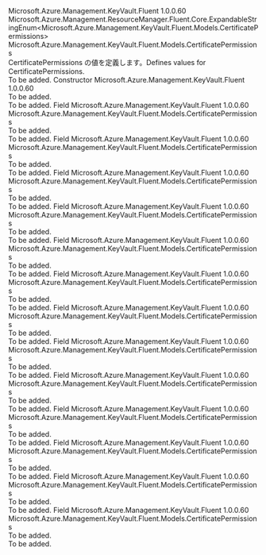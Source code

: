 <Type Name="CertificatePermissions" FullName="Microsoft.Azure.Management.KeyVault.Fluent.Models.CertificatePermissions">
  <TypeSignature Language="C#" Value="public class CertificatePermissions : Microsoft.Azure.Management.ResourceManager.Fluent.Core.ExpandableStringEnum&lt;Microsoft.Azure.Management.KeyVault.Fluent.Models.CertificatePermissions&gt;" />
  <TypeSignature Language="ILAsm" Value=".class public auto ansi beforefieldinit CertificatePermissions extends Microsoft.Azure.Management.ResourceManager.Fluent.Core.ExpandableStringEnum`1&lt;class Microsoft.Azure.Management.KeyVault.Fluent.Models.CertificatePermissions&gt;" />
  <TypeSignature Language="DocId" Value="T:Microsoft.Azure.Management.KeyVault.Fluent.Models.CertificatePermissions" />
  <TypeSignature Language="VB.NET" Value="Public Class CertificatePermissions&#xA;Inherits ExpandableStringEnum(Of CertificatePermissions)" />
  <TypeSignature Language="F#" Value="type CertificatePermissions = class&#xA;    inherit ExpandableStringEnum&lt;CertificatePermissions&gt;" />
  <AssemblyInfo>
    <AssemblyName>Microsoft.Azure.Management.KeyVault.Fluent</AssemblyName>
    <AssemblyVersion>1.0.0.60</AssemblyVersion>
  </AssemblyInfo>
  <Base>
    <BaseTypeName>Microsoft.Azure.Management.ResourceManager.Fluent.Core.ExpandableStringEnum&lt;Microsoft.Azure.Management.KeyVault.Fluent.Models.CertificatePermissions&gt;</BaseTypeName>
    <BaseTypeArguments>
      <BaseTypeArgument TypeParamName="!0">Microsoft.Azure.Management.KeyVault.Fluent.Models.CertificatePermissions</BaseTypeArgument>
    </BaseTypeArguments>
  </Base>
  <Interfaces />
  <Docs>
    <summary>
            <span data-ttu-id="58348-101">CertificatePermissions の値を定義します。</span><span class="sxs-lookup"><span data-stu-id="58348-101">Defines values for CertificatePermissions.</span></span>
            </summary>
    <remarks>To be added.</remarks>
  </Docs>
  <Members>
    <Member MemberName=".ctor">
      <MemberSignature Language="C#" Value="public CertificatePermissions ();" />
      <MemberSignature Language="ILAsm" Value=".method public hidebysig specialname rtspecialname instance void .ctor() cil managed" />
      <MemberSignature Language="DocId" Value="M:Microsoft.Azure.Management.KeyVault.Fluent.Models.CertificatePermissions.#ctor" />
      <MemberSignature Language="VB.NET" Value="Public Sub New ()" />
      <MemberType>Constructor</MemberType>
      <AssemblyInfo>
        <AssemblyName>Microsoft.Azure.Management.KeyVault.Fluent</AssemblyName>
        <AssemblyVersion>1.0.0.60</AssemblyVersion>
      </AssemblyInfo>
      <Parameters />
      <Docs>
        <summary>To be added.</summary>
        <remarks>To be added.</remarks>
      </Docs>
    </Member>
    <Member MemberName="All">
      <MemberSignature Language="C#" Value="public static readonly Microsoft.Azure.Management.KeyVault.Fluent.Models.CertificatePermissions All;" />
      <MemberSignature Language="ILAsm" Value=".field public static initonly class Microsoft.Azure.Management.KeyVault.Fluent.Models.CertificatePermissions All" />
      <MemberSignature Language="DocId" Value="F:Microsoft.Azure.Management.KeyVault.Fluent.Models.CertificatePermissions.All" />
      <MemberSignature Language="VB.NET" Value="Public Shared ReadOnly All As CertificatePermissions " />
      <MemberSignature Language="F#" Value=" staticval mutable All : Microsoft.Azure.Management.KeyVault.Fluent.Models.CertificatePermissions" Usage="Microsoft.Azure.Management.KeyVault.Fluent.Models.CertificatePermissions.All" />
      <MemberType>Field</MemberType>
      <AssemblyInfo>
        <AssemblyName>Microsoft.Azure.Management.KeyVault.Fluent</AssemblyName>
        <AssemblyVersion>1.0.0.60</AssemblyVersion>
      </AssemblyInfo>
      <ReturnValue>
        <ReturnType>Microsoft.Azure.Management.KeyVault.Fluent.Models.CertificatePermissions</ReturnType>
      </ReturnValue>
      <Docs>
        <summary>To be added.</summary>
        <remarks>To be added.</remarks>
      </Docs>
    </Member>
    <Member MemberName="Create">
      <MemberSignature Language="C#" Value="public static readonly Microsoft.Azure.Management.KeyVault.Fluent.Models.CertificatePermissions Create;" />
      <MemberSignature Language="ILAsm" Value=".field public static initonly class Microsoft.Azure.Management.KeyVault.Fluent.Models.CertificatePermissions Create" />
      <MemberSignature Language="DocId" Value="F:Microsoft.Azure.Management.KeyVault.Fluent.Models.CertificatePermissions.Create" />
      <MemberSignature Language="VB.NET" Value="Public Shared ReadOnly Create As CertificatePermissions " />
      <MemberSignature Language="F#" Value=" staticval mutable Create : Microsoft.Azure.Management.KeyVault.Fluent.Models.CertificatePermissions" Usage="Microsoft.Azure.Management.KeyVault.Fluent.Models.CertificatePermissions.Create" />
      <MemberType>Field</MemberType>
      <AssemblyInfo>
        <AssemblyName>Microsoft.Azure.Management.KeyVault.Fluent</AssemblyName>
        <AssemblyVersion>1.0.0.60</AssemblyVersion>
      </AssemblyInfo>
      <ReturnValue>
        <ReturnType>Microsoft.Azure.Management.KeyVault.Fluent.Models.CertificatePermissions</ReturnType>
      </ReturnValue>
      <Docs>
        <summary>To be added.</summary>
        <remarks>To be added.</remarks>
      </Docs>
    </Member>
    <Member MemberName="Delete">
      <MemberSignature Language="C#" Value="public static readonly Microsoft.Azure.Management.KeyVault.Fluent.Models.CertificatePermissions Delete;" />
      <MemberSignature Language="ILAsm" Value=".field public static initonly class Microsoft.Azure.Management.KeyVault.Fluent.Models.CertificatePermissions Delete" />
      <MemberSignature Language="DocId" Value="F:Microsoft.Azure.Management.KeyVault.Fluent.Models.CertificatePermissions.Delete" />
      <MemberSignature Language="VB.NET" Value="Public Shared ReadOnly Delete As CertificatePermissions " />
      <MemberSignature Language="F#" Value=" staticval mutable Delete : Microsoft.Azure.Management.KeyVault.Fluent.Models.CertificatePermissions" Usage="Microsoft.Azure.Management.KeyVault.Fluent.Models.CertificatePermissions.Delete" />
      <MemberType>Field</MemberType>
      <AssemblyInfo>
        <AssemblyName>Microsoft.Azure.Management.KeyVault.Fluent</AssemblyName>
        <AssemblyVersion>1.0.0.60</AssemblyVersion>
      </AssemblyInfo>
      <ReturnValue>
        <ReturnType>Microsoft.Azure.Management.KeyVault.Fluent.Models.CertificatePermissions</ReturnType>
      </ReturnValue>
      <Docs>
        <summary>To be added.</summary>
        <remarks>To be added.</remarks>
      </Docs>
    </Member>
    <Member MemberName="Deleteissuers">
      <MemberSignature Language="C#" Value="public static readonly Microsoft.Azure.Management.KeyVault.Fluent.Models.CertificatePermissions Deleteissuers;" />
      <MemberSignature Language="ILAsm" Value=".field public static initonly class Microsoft.Azure.Management.KeyVault.Fluent.Models.CertificatePermissions Deleteissuers" />
      <MemberSignature Language="DocId" Value="F:Microsoft.Azure.Management.KeyVault.Fluent.Models.CertificatePermissions.Deleteissuers" />
      <MemberSignature Language="VB.NET" Value="Public Shared ReadOnly Deleteissuers As CertificatePermissions " />
      <MemberSignature Language="F#" Value=" staticval mutable Deleteissuers : Microsoft.Azure.Management.KeyVault.Fluent.Models.CertificatePermissions" Usage="Microsoft.Azure.Management.KeyVault.Fluent.Models.CertificatePermissions.Deleteissuers" />
      <MemberType>Field</MemberType>
      <AssemblyInfo>
        <AssemblyName>Microsoft.Azure.Management.KeyVault.Fluent</AssemblyName>
        <AssemblyVersion>1.0.0.60</AssemblyVersion>
      </AssemblyInfo>
      <ReturnValue>
        <ReturnType>Microsoft.Azure.Management.KeyVault.Fluent.Models.CertificatePermissions</ReturnType>
      </ReturnValue>
      <Docs>
        <summary>To be added.</summary>
        <remarks>To be added.</remarks>
      </Docs>
    </Member>
    <Member MemberName="Get">
      <MemberSignature Language="C#" Value="public static readonly Microsoft.Azure.Management.KeyVault.Fluent.Models.CertificatePermissions Get;" />
      <MemberSignature Language="ILAsm" Value=".field public static initonly class Microsoft.Azure.Management.KeyVault.Fluent.Models.CertificatePermissions Get" />
      <MemberSignature Language="DocId" Value="F:Microsoft.Azure.Management.KeyVault.Fluent.Models.CertificatePermissions.Get" />
      <MemberSignature Language="VB.NET" Value="Public Shared ReadOnly Get As CertificatePermissions " />
      <MemberSignature Language="F#" Value=" staticval mutable Get : Microsoft.Azure.Management.KeyVault.Fluent.Models.CertificatePermissions" Usage="Microsoft.Azure.Management.KeyVault.Fluent.Models.CertificatePermissions.Get" />
      <MemberType>Field</MemberType>
      <AssemblyInfo>
        <AssemblyName>Microsoft.Azure.Management.KeyVault.Fluent</AssemblyName>
        <AssemblyVersion>1.0.0.60</AssemblyVersion>
      </AssemblyInfo>
      <ReturnValue>
        <ReturnType>Microsoft.Azure.Management.KeyVault.Fluent.Models.CertificatePermissions</ReturnType>
      </ReturnValue>
      <Docs>
        <summary>To be added.</summary>
        <remarks>To be added.</remarks>
      </Docs>
    </Member>
    <Member MemberName="Getissuers">
      <MemberSignature Language="C#" Value="public static readonly Microsoft.Azure.Management.KeyVault.Fluent.Models.CertificatePermissions Getissuers;" />
      <MemberSignature Language="ILAsm" Value=".field public static initonly class Microsoft.Azure.Management.KeyVault.Fluent.Models.CertificatePermissions Getissuers" />
      <MemberSignature Language="DocId" Value="F:Microsoft.Azure.Management.KeyVault.Fluent.Models.CertificatePermissions.Getissuers" />
      <MemberSignature Language="VB.NET" Value="Public Shared ReadOnly Getissuers As CertificatePermissions " />
      <MemberSignature Language="F#" Value=" staticval mutable Getissuers : Microsoft.Azure.Management.KeyVault.Fluent.Models.CertificatePermissions" Usage="Microsoft.Azure.Management.KeyVault.Fluent.Models.CertificatePermissions.Getissuers" />
      <MemberType>Field</MemberType>
      <AssemblyInfo>
        <AssemblyName>Microsoft.Azure.Management.KeyVault.Fluent</AssemblyName>
        <AssemblyVersion>1.0.0.60</AssemblyVersion>
      </AssemblyInfo>
      <ReturnValue>
        <ReturnType>Microsoft.Azure.Management.KeyVault.Fluent.Models.CertificatePermissions</ReturnType>
      </ReturnValue>
      <Docs>
        <summary>To be added.</summary>
        <remarks>To be added.</remarks>
      </Docs>
    </Member>
    <Member MemberName="Import">
      <MemberSignature Language="C#" Value="public static readonly Microsoft.Azure.Management.KeyVault.Fluent.Models.CertificatePermissions Import;" />
      <MemberSignature Language="ILAsm" Value=".field public static initonly class Microsoft.Azure.Management.KeyVault.Fluent.Models.CertificatePermissions Import" />
      <MemberSignature Language="DocId" Value="F:Microsoft.Azure.Management.KeyVault.Fluent.Models.CertificatePermissions.Import" />
      <MemberSignature Language="VB.NET" Value="Public Shared ReadOnly Import As CertificatePermissions " />
      <MemberSignature Language="F#" Value=" staticval mutable Import : Microsoft.Azure.Management.KeyVault.Fluent.Models.CertificatePermissions" Usage="Microsoft.Azure.Management.KeyVault.Fluent.Models.CertificatePermissions.Import" />
      <MemberType>Field</MemberType>
      <AssemblyInfo>
        <AssemblyName>Microsoft.Azure.Management.KeyVault.Fluent</AssemblyName>
        <AssemblyVersion>1.0.0.60</AssemblyVersion>
      </AssemblyInfo>
      <ReturnValue>
        <ReturnType>Microsoft.Azure.Management.KeyVault.Fluent.Models.CertificatePermissions</ReturnType>
      </ReturnValue>
      <Docs>
        <summary>To be added.</summary>
        <remarks>To be added.</remarks>
      </Docs>
    </Member>
    <Member MemberName="List">
      <MemberSignature Language="C#" Value="public static readonly Microsoft.Azure.Management.KeyVault.Fluent.Models.CertificatePermissions List;" />
      <MemberSignature Language="ILAsm" Value=".field public static initonly class Microsoft.Azure.Management.KeyVault.Fluent.Models.CertificatePermissions List" />
      <MemberSignature Language="DocId" Value="F:Microsoft.Azure.Management.KeyVault.Fluent.Models.CertificatePermissions.List" />
      <MemberSignature Language="VB.NET" Value="Public Shared ReadOnly List As CertificatePermissions " />
      <MemberSignature Language="F#" Value=" staticval mutable List : Microsoft.Azure.Management.KeyVault.Fluent.Models.CertificatePermissions" Usage="Microsoft.Azure.Management.KeyVault.Fluent.Models.CertificatePermissions.List" />
      <MemberType>Field</MemberType>
      <AssemblyInfo>
        <AssemblyName>Microsoft.Azure.Management.KeyVault.Fluent</AssemblyName>
        <AssemblyVersion>1.0.0.60</AssemblyVersion>
      </AssemblyInfo>
      <ReturnValue>
        <ReturnType>Microsoft.Azure.Management.KeyVault.Fluent.Models.CertificatePermissions</ReturnType>
      </ReturnValue>
      <Docs>
        <summary>To be added.</summary>
        <remarks>To be added.</remarks>
      </Docs>
    </Member>
    <Member MemberName="Listissuers">
      <MemberSignature Language="C#" Value="public static readonly Microsoft.Azure.Management.KeyVault.Fluent.Models.CertificatePermissions Listissuers;" />
      <MemberSignature Language="ILAsm" Value=".field public static initonly class Microsoft.Azure.Management.KeyVault.Fluent.Models.CertificatePermissions Listissuers" />
      <MemberSignature Language="DocId" Value="F:Microsoft.Azure.Management.KeyVault.Fluent.Models.CertificatePermissions.Listissuers" />
      <MemberSignature Language="VB.NET" Value="Public Shared ReadOnly Listissuers As CertificatePermissions " />
      <MemberSignature Language="F#" Value=" staticval mutable Listissuers : Microsoft.Azure.Management.KeyVault.Fluent.Models.CertificatePermissions" Usage="Microsoft.Azure.Management.KeyVault.Fluent.Models.CertificatePermissions.Listissuers" />
      <MemberType>Field</MemberType>
      <AssemblyInfo>
        <AssemblyName>Microsoft.Azure.Management.KeyVault.Fluent</AssemblyName>
        <AssemblyVersion>1.0.0.60</AssemblyVersion>
      </AssemblyInfo>
      <ReturnValue>
        <ReturnType>Microsoft.Azure.Management.KeyVault.Fluent.Models.CertificatePermissions</ReturnType>
      </ReturnValue>
      <Docs>
        <summary>To be added.</summary>
        <remarks>To be added.</remarks>
      </Docs>
    </Member>
    <Member MemberName="Managecontacts">
      <MemberSignature Language="C#" Value="public static readonly Microsoft.Azure.Management.KeyVault.Fluent.Models.CertificatePermissions Managecontacts;" />
      <MemberSignature Language="ILAsm" Value=".field public static initonly class Microsoft.Azure.Management.KeyVault.Fluent.Models.CertificatePermissions Managecontacts" />
      <MemberSignature Language="DocId" Value="F:Microsoft.Azure.Management.KeyVault.Fluent.Models.CertificatePermissions.Managecontacts" />
      <MemberSignature Language="VB.NET" Value="Public Shared ReadOnly Managecontacts As CertificatePermissions " />
      <MemberSignature Language="F#" Value=" staticval mutable Managecontacts : Microsoft.Azure.Management.KeyVault.Fluent.Models.CertificatePermissions" Usage="Microsoft.Azure.Management.KeyVault.Fluent.Models.CertificatePermissions.Managecontacts" />
      <MemberType>Field</MemberType>
      <AssemblyInfo>
        <AssemblyName>Microsoft.Azure.Management.KeyVault.Fluent</AssemblyName>
        <AssemblyVersion>1.0.0.60</AssemblyVersion>
      </AssemblyInfo>
      <ReturnValue>
        <ReturnType>Microsoft.Azure.Management.KeyVault.Fluent.Models.CertificatePermissions</ReturnType>
      </ReturnValue>
      <Docs>
        <summary>To be added.</summary>
        <remarks>To be added.</remarks>
      </Docs>
    </Member>
    <Member MemberName="Manageissuers">
      <MemberSignature Language="C#" Value="public static readonly Microsoft.Azure.Management.KeyVault.Fluent.Models.CertificatePermissions Manageissuers;" />
      <MemberSignature Language="ILAsm" Value=".field public static initonly class Microsoft.Azure.Management.KeyVault.Fluent.Models.CertificatePermissions Manageissuers" />
      <MemberSignature Language="DocId" Value="F:Microsoft.Azure.Management.KeyVault.Fluent.Models.CertificatePermissions.Manageissuers" />
      <MemberSignature Language="VB.NET" Value="Public Shared ReadOnly Manageissuers As CertificatePermissions " />
      <MemberSignature Language="F#" Value=" staticval mutable Manageissuers : Microsoft.Azure.Management.KeyVault.Fluent.Models.CertificatePermissions" Usage="Microsoft.Azure.Management.KeyVault.Fluent.Models.CertificatePermissions.Manageissuers" />
      <MemberType>Field</MemberType>
      <AssemblyInfo>
        <AssemblyName>Microsoft.Azure.Management.KeyVault.Fluent</AssemblyName>
        <AssemblyVersion>1.0.0.60</AssemblyVersion>
      </AssemblyInfo>
      <ReturnValue>
        <ReturnType>Microsoft.Azure.Management.KeyVault.Fluent.Models.CertificatePermissions</ReturnType>
      </ReturnValue>
      <Docs>
        <summary>To be added.</summary>
        <remarks>To be added.</remarks>
      </Docs>
    </Member>
    <Member MemberName="Setissuers">
      <MemberSignature Language="C#" Value="public static readonly Microsoft.Azure.Management.KeyVault.Fluent.Models.CertificatePermissions Setissuers;" />
      <MemberSignature Language="ILAsm" Value=".field public static initonly class Microsoft.Azure.Management.KeyVault.Fluent.Models.CertificatePermissions Setissuers" />
      <MemberSignature Language="DocId" Value="F:Microsoft.Azure.Management.KeyVault.Fluent.Models.CertificatePermissions.Setissuers" />
      <MemberSignature Language="VB.NET" Value="Public Shared ReadOnly Setissuers As CertificatePermissions " />
      <MemberSignature Language="F#" Value=" staticval mutable Setissuers : Microsoft.Azure.Management.KeyVault.Fluent.Models.CertificatePermissions" Usage="Microsoft.Azure.Management.KeyVault.Fluent.Models.CertificatePermissions.Setissuers" />
      <MemberType>Field</MemberType>
      <AssemblyInfo>
        <AssemblyName>Microsoft.Azure.Management.KeyVault.Fluent</AssemblyName>
        <AssemblyVersion>1.0.0.60</AssemblyVersion>
      </AssemblyInfo>
      <ReturnValue>
        <ReturnType>Microsoft.Azure.Management.KeyVault.Fluent.Models.CertificatePermissions</ReturnType>
      </ReturnValue>
      <Docs>
        <summary>To be added.</summary>
        <remarks>To be added.</remarks>
      </Docs>
    </Member>
    <Member MemberName="Update">
      <MemberSignature Language="C#" Value="public static readonly Microsoft.Azure.Management.KeyVault.Fluent.Models.CertificatePermissions Update;" />
      <MemberSignature Language="ILAsm" Value=".field public static initonly class Microsoft.Azure.Management.KeyVault.Fluent.Models.CertificatePermissions Update" />
      <MemberSignature Language="DocId" Value="F:Microsoft.Azure.Management.KeyVault.Fluent.Models.CertificatePermissions.Update" />
      <MemberSignature Language="VB.NET" Value="Public Shared ReadOnly Update As CertificatePermissions " />
      <MemberSignature Language="F#" Value=" staticval mutable Update : Microsoft.Azure.Management.KeyVault.Fluent.Models.CertificatePermissions" Usage="Microsoft.Azure.Management.KeyVault.Fluent.Models.CertificatePermissions.Update" />
      <MemberType>Field</MemberType>
      <AssemblyInfo>
        <AssemblyName>Microsoft.Azure.Management.KeyVault.Fluent</AssemblyName>
        <AssemblyVersion>1.0.0.60</AssemblyVersion>
      </AssemblyInfo>
      <ReturnValue>
        <ReturnType>Microsoft.Azure.Management.KeyVault.Fluent.Models.CertificatePermissions</ReturnType>
      </ReturnValue>
      <Docs>
        <summary>To be added.</summary>
        <remarks>To be added.</remarks>
      </Docs>
    </Member>
  </Members>
</Type>